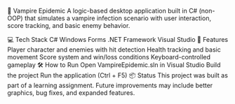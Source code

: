 🧛 Vampire Epidemic
A logic-based desktop application built in C# (non-OOP) that simulates a vampire infection scenario with user interaction, score tracking, and basic enemy behavior.

💻 Tech Stack
C#
Windows Forms
.NET Framework
Visual Studio
🎯 Features
Player character and enemies with hit detection
Health tracking and basic movement
Score system and win/loss conditions
Keyboard-controlled gameplay
🛠️ How to Run
Open VampireEpidemic.sln in Visual Studio
Build the project
Run the application (Ctrl + F5)
📦 Status
This project was built as part of a learning assignment. Future improvements may include better graphics, bug fixes, and expanded features.
